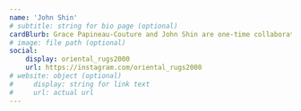 ```yaml
---
name: 'John Shin'
# subtitle: string for bio page (optional)
cardBlurb: Grace Papineau-Couture and John Shin are one-time collaborators (thus far...) who both weave together sonic tapestries through drone.
# image: file path (optional)
social:
    display: oriental_rugs2000
    url: https://instagram.com/oriental_rugs2000
# website: object (optional)
#     display: string for link text
#     url: actual url
---
```

